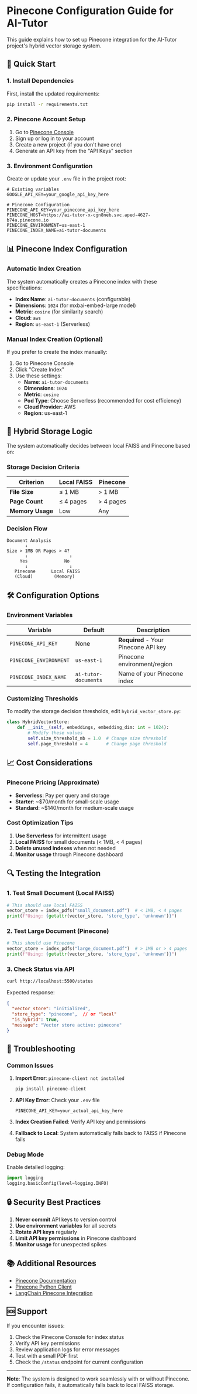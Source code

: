 # Pinecone Configuration Guide for AI-Tutor

This guide explains how to set up Pinecone integration for the AI-Tutor project's hybrid vector storage system.

## 🚀 Quick Start

### 1. Install Dependencies

First, install the updated requirements:

```bash
pip install -r requirements.txt
```

### 2. Pinecone Account Setup

1. Go to [Pinecone Console](https://app.pinecone.io/)
2. Sign up or log in to your account
3. Create a new project (if you don't have one)
4. Generate an API key from the "API Keys" section

### 3. Environment Configuration

Create or update your `.env` file in the project root:

```env
# Existing variables
GOOGLE_API_KEY=your_google_api_key_here

# Pinecone Configuration
PINECONE_API_KEY=your_pinecone_api_key_here
PINECONE_HOST=https://ai-tutor-x-cgn8neb.svc.aped-4627-b74a.pinecone.io
PINECONE_ENVIRONMENT=us-east-1
PINECONE_INDEX_NAME=ai-tutor-documents
```

## 📊 Pinecone Index Configuration

### Automatic Index Creation

The system automatically creates a Pinecone index with these specifications:

- **Index Name**: `ai-tutor-documents` (configurable)
- **Dimensions**: `1024` (for mxbai-embed-large model)
- **Metric**: `cosine` (for similarity search)
- **Cloud**: `aws`
- **Region**: `us-east-1` (Serverless)

### Manual Index Creation (Optional)

If you prefer to create the index manually:

1. Go to Pinecone Console
2. Click "Create Index"
3. Use these settings:
   - **Name**: `ai-tutor-documents`
   - **Dimensions**: `1024`
   - **Metric**: `cosine`
   - **Pod Type**: Choose Serverless (recommended for cost efficiency)
   - **Cloud Provider**: AWS
   - **Region**: us-east-1

## 🔧 Hybrid Storage Logic

The system automatically decides between local FAISS and Pinecone based on:

### Storage Decision Criteria

| Criterion | Local FAISS | Pinecone |
|-----------|-------------|----------|
| **File Size** | ≤ 1 MB | > 1 MB |
| **Page Count** | ≤ 4 pages | > 4 pages |
| **Memory Usage** | Low | Any |

### Decision Flow

```
Document Analysis
       ↓
Size > 1MB OR Pages > 4?
       ↓                ↓
     Yes              No
       ↓                ↓
   Pinecone      Local FAISS
   (Cloud)        (Memory)
```

## 🛠️ Configuration Options

### Environment Variables

| Variable | Default | Description |
|----------|---------|-------------|
| `PINECONE_API_KEY` | None | **Required** - Your Pinecone API key |
| `PINECONE_ENVIRONMENT` | `us-east-1` | Pinecone environment/region |
| `PINECONE_INDEX_NAME` | `ai-tutor-documents` | Name of your Pinecone index |

### Customizing Thresholds

To modify the storage decision thresholds, edit `hybrid_vector_store.py`:

```python
class HybridVectorStore:
    def __init__(self, embeddings, embedding_dim: int = 1024):
        # Modify these values
        self.size_threshold_mb = 1.0  # Change size threshold
        self.page_threshold = 4       # Change page threshold
```

## 📈 Cost Considerations

### Pinecone Pricing (Approximate)

- **Serverless**: Pay per query and storage
- **Starter**: ~$70/month for small-scale usage
- **Standard**: ~$140/month for medium-scale usage

### Cost Optimization Tips

1. **Use Serverless** for intermittent usage
2. **Local FAISS** for small documents (< 1MB, < 4 pages)
3. **Delete unused indexes** when not needed
4. **Monitor usage** through Pinecone dashboard

## 🔍 Testing the Integration

### 1. Test Small Document (Local FAISS)

```python
# This should use local FAISS
vector_store = index_pdfs("small_document.pdf")  # < 1MB, < 4 pages
print(f"Using: {getattr(vector_store, 'store_type', 'unknown')}")
```

### 2. Test Large Document (Pinecone)

```python
# This should use Pinecone
vector_store = index_pdfs("large_document.pdf")  # > 1MB or > 4 pages
print(f"Using: {getattr(vector_store, 'store_type', 'unknown')}")
```

### 3. Check Status via API

```bash
curl http://localhost:5500/status
```

Expected response:
```json
{
  "vector_store": "initialized",
  "store_type": "pinecone",  // or "local"
  "is_hybrid": true,
  "message": "Vector store active: pinecone"
}
```

## 🚨 Troubleshooting

### Common Issues

1. **Import Error**: `pinecone-client not installed`
   ```bash
   pip install pinecone-client
   ```

2. **API Key Error**: Check your `.env` file
   ```env
   PINECONE_API_KEY=your_actual_api_key_here
   ```

3. **Index Creation Failed**: Verify API key and permissions

4. **Fallback to Local**: System automatically falls back to FAISS if Pinecone fails

### Debug Mode

Enable detailed logging:

```python
import logging
logging.basicConfig(level=logging.INFO)
```

## 🔒 Security Best Practices

1. **Never commit** API keys to version control
2. **Use environment variables** for all secrets
3. **Rotate API keys** regularly
4. **Limit API key permissions** in Pinecone dashboard
5. **Monitor usage** for unexpected spikes

## 📚 Additional Resources

- [Pinecone Documentation](https://docs.pinecone.io/)
- [Pinecone Python Client](https://github.com/pinecone-io/pinecone-python-client)
- [LangChain Pinecone Integration](https://python.langchain.com/docs/integrations/vectorstores/pinecone)

## 🆘 Support

If you encounter issues:

1. Check the Pinecone Console for index status
2. Verify API key permissions
3. Review application logs for error messages
4. Test with a small PDF first
5. Check the `/status` endpoint for current configuration

---

**Note**: The system is designed to work seamlessly with or without Pinecone. If configuration fails, it automatically falls back to local FAISS storage.